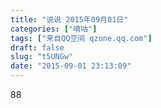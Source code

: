 ```yaml
---
title: "说说 2015年09月01日"
categories: ["嘀咕"]
tags: ["来自QQ空间 qzone.qq.com"]
draft: false
slug: "t5UNGw"
date: "2015-09-01 23:13:09"
---
```


88
